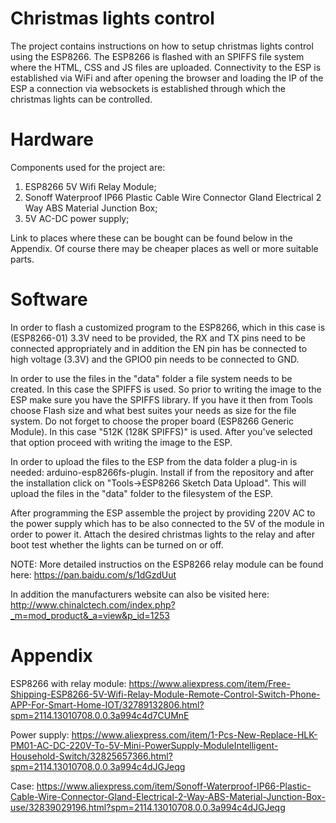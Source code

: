 # Christmas lights control

The project contains instructions on how to setup christmas lights control using the ESP8266. The ESP8266 is flashed with an
SPIFFS file system where the HTML, CSS and JS files are uploaded. Connectivity to the ESP is established via WiFi and after opening
the browser and loading the IP of the ESP a connection via websockets is established through which the christmas lights can be 
controlled.

# Hardware

Components used for the project are:
1. ESP8266 5V Wifi Relay Module;
2. Sonoff Waterproof IP66 Plastic Cable Wire Connector Gland Electrical 2 Way ABS Material Junction Box;
3. 5V AC-DC power supply;

Link to places where these can be bought can be found below in the Appendix. Of course there may be cheaper places as well or 
more suitable parts.

# Software

In order to flash a customized program to the ESP8266, which in this case is (ESP8266-01) 3.3V need to be provided, the RX and TX
pins need to be connected appropriately and in addition the EN pin has be connected to high voltage (3.3V) and the GPIO0 pin needs
to be connected to GND.

In order to use the files in the "data" folder a file system needs to be created. In this case the SPIFFS is used. So prior to writing the image to the ESP make sure you have the SPIFFS library. If you have it then from Tools choose Flash size and what best suites your needs as size for the file system. Do not forget to choose the proper board (ESP8266 Generic Module). In this case "512K (128K SPIFFS)" is used. After you've selected that option
proceed with writing the image to the ESP.

In order to upload the files to the ESP from the data folder a plug-in is needed: arduino-esp8266fs-plugin. Install if from the 
repository and after the installation click on "Tools->ESP8266 Sketch Data Upload". This will upload the files in the "data" folder
to the filesystem of the ESP.

After programming the ESP assemble the project by providing 220V AC to the power supply which has to be also connected to the 5V
of the module in order to power it. Attach the desired christmas lights to the relay and after boot test whether the lights can be 
turned on or off.

NOTE: More detailed instructios on the ESP8266 relay module can be found here:
https://pan.baidu.com/s/1dGzdUut

In addition the manufacturers website can also be visited here:
http://www.chinalctech.com/index.php?_m=mod_product&_a=view&p_id=1253
  
# Appendix

ESP8266 with relay module: https://www.aliexpress.com/item/Free-Shipping-ESP8266-5V-Wifi-Relay-Module-Remote-Control-Switch-Phone-APP-For-Smart-Home-IOT/32789132806.html?spm=2114.13010708.0.0.3a994c4d7CUMnE

Power supply: https://www.aliexpress.com/item/1-Pcs-New-Replace-HLK-PM01-AC-DC-220V-To-5V-Mini-PowerSupply-ModuleIntelligent-Household-Switch/32825657366.html?spm=2114.13010708.0.0.3a994c4dJGJeqg

Case: https://www.aliexpress.com/item/Sonoff-Waterproof-IP66-Plastic-Cable-Wire-Connector-Gland-Electrical-2-Way-ABS-Material-Junction-Box-use/32839029196.html?spm=2114.13010708.0.0.3a994c4dJGJeqg

